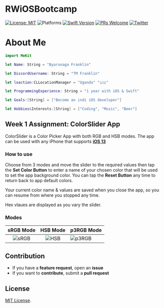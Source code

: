 # RWiOSBootcamp


[![License: MIT](https://img.shields.io/badge/License-MIT-yellow.svg)](https://opensource.org/licenses/MIT)
![Platforms](https://img.shields.io/badge/platform-iOS-lightgrey.svg)
[![Swift Version](https://img.shields.io/badge/Swift-5.2-F16D39.svg?style=flat)](https://developer.apple.com/swift)
[![PRs Welcome](https://img.shields.io/badge/PRs-welcome-brightgreen.svg?style=flat-square)](http://makeapullrequest.com)
[![Twitter](https://img.shields.io/badge/twitter-@byaruhaf-blue.svg)](http://twitter.com/byaruhaf)

# About Me
``` swift
import MeKit

let Name: String = "Byarunaga Franklin"

let DiscordUsername: String = "TM Franklin"

let loaction:CLLocationManager = "Uganda" "🇺🇬"

let ProgrammingExperience: String = "1 year with iOS & Swift"

let Goals:[String] = ["Become an indi iOS developer"]

let Hobbies&Interests:[String] = ["Coding", "Music", "Beer"]
```

## Week 1 Assignment: ColorSlider App

ColorSlider is a Color Picker App with both RGB and HSB modes. The app can be used with any iPhone that supports **[iOS 13](https://support.apple.com/en-il/guide/iphone/iphe3fa5df43/ios)**

### How to use
Choose from 3 modes and move the slider to the required values then tap the **Set Color Button** to enter a name of your chosen color that will be used to set the app background color. You can tap the **Reset Button** any time to return back to app default colors.

Your current color name & values are saved when you close the app, so you can resume from where you stopped any time.

Hex vlaues are displayed as you vary the slider.  


### Modes
sRGB Mode             |  HSB Mode	            | p3RGB Mode
:-------------------------:|:-------------------------:|:---------------------
![sRGB](https://i.imgur.com/yQEEJB9.png)  |  ![HSB](https://i.imgur.com/ro18QmQ.png) | ![p3RGB](https://i.imgur.com/iR5eMzZ.png) 

## Contribution
- If you have a **feature request**, open an **issue**
- If you want to **contribute**, submit a **pull request**


## License
[MIT License](https://github.com/byaruhaf/RWiOSBootcamp/blob/master/LICENSE).
